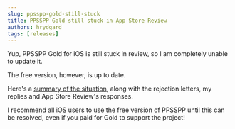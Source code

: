 ```yaml
---
slug: ppsspp-gold-still-stuck
title: PPSSPP Gold still stuck in App Store Review
authors: hrydgard
tags: [releases]
---
```


Yup, PPSSPP Gold for iOS is still stuck in review, so I am completely unable to update it.

The free version, however, is up to date.

Here's a [summary of the situation](/blog/stuck-in-app-store-review/), along with the rejection letters, my replies and App Store Review's responses.

I recommend all iOS users to use the free version of PPSSPP until this can be resolved, even if you paid for Gold to support the project!
